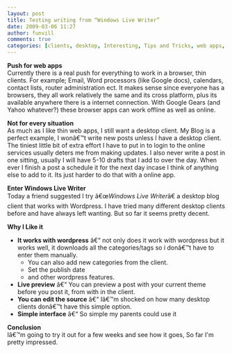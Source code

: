 ```yaml
---
layout: post
title: Testing writing from “Windows Live Writer”
date: 2009-03-06 11:27
author: funvill
comments: true
categories: [clients, desktop, Interesting, Tips and Tricks, web apps, wordpress]
---
```

<p><strong>Push for web apps      <br /></strong>Currently there is a real push for everything to work in a browser, thin clients. For example; Email, Word processors (like Google docs), calendars, contact lists, router administration ect. It makes sense since everyone has a browsers, they all work relatively the same and its cross platform, plus its available anywhere there is a internet connection. With Google Gears (and Yahoo whatever?) these browser apps can work offline as well as online. </p>  <p><strong>Not for every situation </strong>    <br />As much as I like thin web apps, I still want a desktop client. My Blog is a perfect example, I wonâ€™t write new posts unless I have a desktop client. The tiniest little bit of extra effort I have to put in to login to the online services usually deters me from making updates. I also never write a post in one sitting, usually I will have 5-10 drafts that I add to over the day. When ever I finish a post a schedule it for the next day incase I think of anything else to add to it. Its just harder to do that with a online app. </p>  <p><strong>Enter Windows Live Writer      <br /></strong>Today a friend suggested I try â€œ<em>Windows Live Writer</em>â€ a desktop blog client that works with Wordpress. I have tried many different desktop clients before and have always left wanting. But so far it seems pretty decent. </p>  <p><strong>Why I Like it </strong></p>  <ul>   <li><strong>It works with wordpress</strong> â€“ not only does it work with wordpress but it works well, it downloads all the categories/tags so i donâ€™t have to enter them manually.&#160; <ul>       <li>You can also add new categories from the client. </li>        <li>Set the publish date </li>        <li>and other wordpress features. </li>     </ul>   </li>    <li><strong>Live preview</strong> â€“ You can preview a post with your current theme before you post it, from with in the client. </li>    <li><strong>You can edit the source</strong> â€“ Iâ€™m shocked on how many desktop clients donâ€™t have this simple option. </li>    <li><strong>Simple interface</strong> â€“ So simple my parents could use it </li> </ul>  <p><strong>Conclusion</strong>     <br />Iâ€™m going to try it out for a few weeks and see how it goes, So far I'm pretty impressed. </p>
